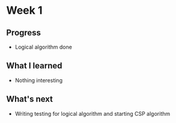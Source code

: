 # Week 1

## Progress
- Logical algorithm done

## What I learned
- Nothing interesting

## What's next
- Writing testing for logical algorithm and starting CSP algorithm